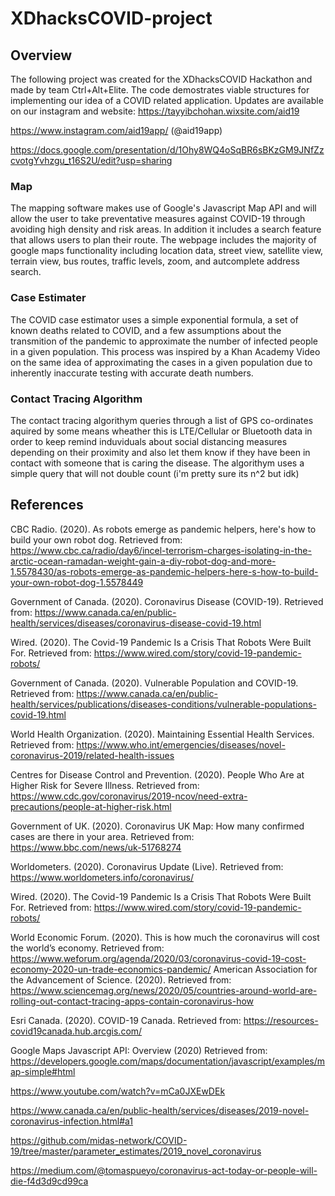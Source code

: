 # XDhacksCOVID-project

## Overview
The following project was created for the XDhacksCOVID Hackathon and made by team Ctrl+Alt+Elite. The code demostrates viable structures for implementing our idea of a COVID related application. Updates are available on our instagram and website:
https://tayyibchohan.wixsite.com/aid19

https://www.instagram.com/aid19app/ (@aid19app)

https://docs.google.com/presentation/d/1Ohy8WQ4oSqBR6sBKzGM9JNfZzcvotgYvhzgu_t16S2U/edit?usp=sharing

### Map
The mapping software makes use of Google's Javascript Map API and will allow the user to take preventative measures against COVID-19 through avoiding high density and risk areas. In addition it includes a search feature that allows users to plan their route. The webpage includes the majority of google maps functionality including location data, street view, satellite view, terrain view, bus routes, traffic levels, zoom, and autcomplete address search.

### Case Estimater
The COVID case estimator uses a simple exponential formula, a set of known deaths related to COVID, and a few assumptions about the transmition of the pandemic to approximate the number of infected people in a given population. This process was inspired by a Khan Academy Video on the same idea of approximating the cases in a given population due to inherently inaccurate testing with accurate death numbers.

### Contact Tracing Algorithm 
The contact tracing algorithym queries through a list of GPS co-ordinates aquired by some means wheather this is LTE/Cellular or Bluetooth data in order to keep remind induviduals about social distancing measures depending on their proximity and also let them know if they have been in contact with someone that is caring the disease. The algorithym uses a simple query that will not double count (i'm pretty sure its n^2 but idk)

## References
CBC Radio. (2020). As robots emerge as pandemic helpers, here's how to build your own robot dog.  Retrieved from: https://www.cbc.ca/radio/day6/incel-terrorism-charges-isolating-in-the-arctic-ocean-ramadan-weight-gain-a-diy-robot-dog-and-more-1.5578430/as-robots-emerge-as-pandemic-helpers-here-s-how-to-build-your-own-robot-dog-1.5578449

Government of Canada. (2020). Coronavirus Disease (COVID-19). Retrieved from: https://www.canada.ca/en/public-health/services/diseases/coronavirus-disease-covid-19.html

Wired. (2020). The Covid-19 Pandemic Is a Crisis That Robots Were Built For. Retrieved from: https://www.wired.com/story/covid-19-pandemic-robots/

Government of Canada. (2020). Vulnerable Population and COVID-19. Retrieved from: https://www.canada.ca/en/public-health/services/publications/diseases-conditions/vulnerable-populations-covid-19.html

World Health Organization. (2020). Maintaining Essential Health Services. Retrieved from: https://www.who.int/emergencies/diseases/novel-coronavirus-2019/related-health-issues

Centres for Disease Control and Prevention. (2020). People Who Are at Higher Risk for Severe Illness. Retrieved from: https://www.cdc.gov/coronavirus/2019-ncov/need-extra-precautions/people-at-higher-risk.html

Government of UK. (2020). Coronavirus UK Map: How many confirmed cases are there in your area. Retrieved from: https://www.bbc.com/news/uk-51768274

Worldometers. (2020). Coronavirus Update (Live). Retrieved from: https://www.worldometers.info/coronavirus/

Wired. (2020). The Covid-19 Pandemic Is a Crisis That Robots Were Built For. Retrieved from: https://www.wired.com/story/covid-19-pandemic-robots/

World Economic Forum. (2020). This is how much the coronavirus will cost the world’s economy. Retrieved from: https://www.weforum.org/agenda/2020/03/coronavirus-covid-19-cost-economy-2020-un-trade-economics-pandemic/
American Association for the Advancement of Science. (2020). Retrieved from: https://www.sciencemag.org/news/2020/05/countries-around-world-are-rolling-out-contact-tracing-apps-contain-coronavirus-how

Esri Canada. (2020). COVID-19 Canada. Retrieved from: https://resources-covid19canada.hub.arcgis.com/

Google Maps Javascript API: Overview (2020) Retrieved from: https://developers.google.com/maps/documentation/javascript/examples/map-simple#html

https://www.youtube.com/watch?v=mCa0JXEwDEk

https://www.canada.ca/en/public-health/services/diseases/2019-novel-coronavirus-infection.html#a1

https://github.com/midas-network/COVID-19/tree/master/parameter_estimates/2019_novel_coronavirus

https://medium.com/@tomaspueyo/coronavirus-act-today-or-people-will-die-f4d3d9cd99ca

